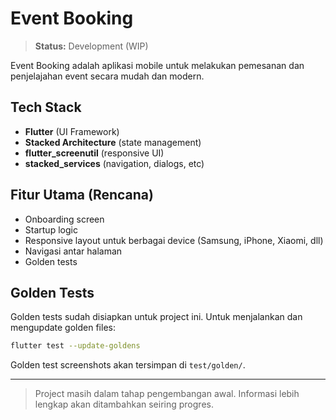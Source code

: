 # Event Booking

> **Status:** Development (WIP)

Event Booking adalah aplikasi mobile untuk melakukan pemesanan dan penjelajahan event secara mudah dan modern.

## Tech Stack

- **Flutter** (UI Framework)
- **Stacked Architecture** (state management)
- **flutter_screenutil** (responsive UI)
- **stacked_services** (navigation, dialogs, etc)

## Fitur Utama (Rencana)

- Onboarding screen
- Startup logic
- Responsive layout untuk berbagai device (Samsung, iPhone, Xiaomi, dll)
- Navigasi antar halaman
- Golden tests

## Golden Tests

Golden tests sudah disiapkan untuk project ini. Untuk menjalankan dan mengupdate golden files:

```bash
flutter test --update-goldens
```

Golden test screenshots akan tersimpan di `test/golden/`.

---

> Project masih dalam tahap pengembangan awal. Informasi lebih lengkap akan ditambahkan seiring progres.
